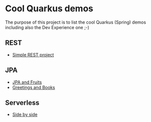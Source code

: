 # Cool Quarkus demos

The purpose of this project is to list the cool Quarkus (Spring) demos including also
the Dev Experience one ;-)

## REST

- [Simple REST project](REST-spring.md)

## JPA 

- [JPA and Fruits](https://github.com/snowdrop/spring-quarkus-fruits)
- [Greetings and Books](https://github.com/snowdrop/spring-quarkus-demo1)

## Serverless 

- [Side by side](https://github.com/snowdrop/demo-sidebyside)


